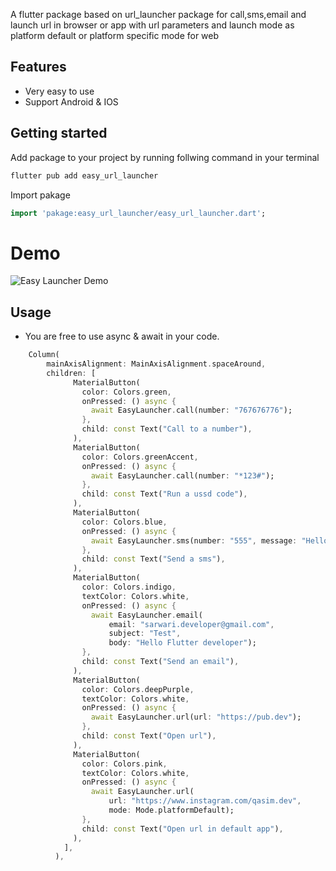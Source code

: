 <!--
This README describes the package. If you publish this package to pub.dev,
this README's contents appear on the landing page for your package.

For information about how to write a good package README, see the guide for
[writing package pages](https://dart.dev/guides/libraries/writing-package-pages).

For general information about developing packages, see the Dart guide for
[creating packages](https://dart.dev/guides/libraries/create-library-packages)
and the Flutter guide for
[developing packages and plugins](https://flutter.dev/developing-packages).
-->

A flutter package based on url_launcher package for call,sms,email and launch url in browser or app with url parameters and launch mode as platform default or platform specific mode for web

## Features

- Very easy to use
- Support Android & IOS

## Getting started
Add package to your project by running follwing command in your terminal

```bat
flutter pub add easy_url_launcher
```

Import pakage
```dart
import 'pakage:easy_url_launcher/easy_url_launcher.dart';
```

# Demo
![Easy Launcher Demo](demo.gif)

## Usage
* You are free to use async & await in your code.

```dart
    Column(
        mainAxisAlignment: MainAxisAlignment.spaceAround,
        children: [
              MaterialButton(
                color: Colors.green,
                onPressed: () async {
                  await EasyLauncher.call(number: "767676776");
                },
                child: const Text("Call to a number"),
              ),
              MaterialButton(
                color: Colors.greenAccent,
                onPressed: () async {
                  await EasyLauncher.call(number: "*123#");
                },
                child: const Text("Run a ussd code"),
              ),
              MaterialButton(
                color: Colors.blue,
                onPressed: () async {
                  await EasyLauncher.sms(number: "555", message: "Hello");
                },
                child: const Text("Send a sms"),
              ),
              MaterialButton(
                color: Colors.indigo,
                textColor: Colors.white,
                onPressed: () async {
                  await EasyLauncher.email(
                      email: "sarwari.developer@gmail.com",
                      subject: "Test",
                      body: "Hello Flutter developer");
                },
                child: const Text("Send an email"),
              ),
              MaterialButton(
                color: Colors.deepPurple,
                textColor: Colors.white,
                onPressed: () async {
                  await EasyLauncher.url(url: "https://pub.dev");
                },
                child: const Text("Open url"),
              ),
              MaterialButton(
                color: Colors.pink,
                textColor: Colors.white,
                onPressed: () async {
                  await EasyLauncher.url(
                      url: "https://www.instagram.com/qasim.dev",
                      mode: Mode.platformDefault);
                },
                child: const Text("Open url in default app"),
              ),
            ],
          ),
```
